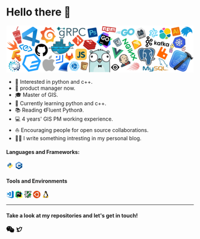 # Hello there 👋

![](https://github.com/Danielsweety/Danielsweety/blob/main/icon/header_white_.png)
 

* 🧐   Interested in python and c++.
* 💼   product manager now.
* 🎓   Master of GIS.
* 🌱   Currently learning python and c++.
* 📚   Reading 《Fluent Python》.
* 💻   4 years' GIS PM working experience.
* ⛵   Encouraging people for open source collaborations.
* ✍🏻   I write something intresting in my personal blog.



#### Languages and Frameworks:
<code><img height="20" src="https://github.com/Danielsweety/Danielsweety/blob/main/icon/python.png" alt="C++" title="C++"></code>
<code><img height="20" src="https://github.com/Danielsweety/Danielsweety/blob/main/icon/cpp.png" alt="Python" title="Python"></code>

#### Tools and Environments
<code><img height="20" src="https://github.com/Danielsweety/Danielsweety/blob/main/icon/visual-studio-code.png" alt="VSCode" title="VSCode"></code>
<code><img height="20" src="https://github.com/Danielsweety/Danielsweety/blob/main/icon/pycharm.png" title="PyCharm"></code>
<code><img height="20" src="https://github.com/Danielsweety/Danielsweety/blob/main/icon/vim.png" alt="Vim" title="Vim"></code>
<code><img height="20" src="https://github.com/Danielsweety/Danielsweety/blob/main/icon/ubuntu.png" alt="Ubuntu" title="Ubuntu"></code>
<code><img height="20" src="https://github.com/Danielsweety/Danielsweety/blob/main/icon/linux.png" alt="Linux" title="Linux"></code>

<hr>

#### Take a look at my repositories and let's get in touch!

<a href= "https://twitter.com/halffrost"><img height="20" src="https://github.com/Danielsweety/Danielsweety/blob/main/icon/wechat.png" /></a>
<a href= "https://www.baidu.com/"><img height="20" src="https://github.com/Danielsweety/Danielsweety/blob/main/icon/twitter.png"/>

